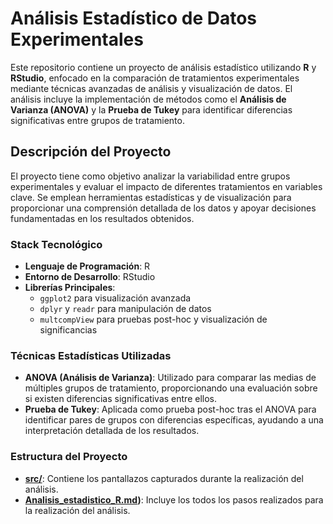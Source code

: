 # Análisis Estadístico de Datos Experimentales

Este repositorio contiene un proyecto de análisis estadístico utilizando **R** y **RStudio**, enfocado en la comparación de tratamientos experimentales mediante técnicas avanzadas de análisis y visualización de datos. El análisis incluye la implementación de métodos como el **Análisis de Varianza (ANOVA)** y la **Prueba de Tukey** para identificar diferencias significativas entre grupos de tratamiento.

## Descripción del Proyecto

El proyecto tiene como objetivo analizar la variabilidad entre grupos experimentales y evaluar el impacto de diferentes tratamientos en variables clave. Se emplean herramientas estadísticas y de visualización para proporcionar una comprensión detallada de los datos y apoyar decisiones fundamentadas en los resultados obtenidos.

### Stack Tecnológico

- **Lenguaje de Programación**: R
- **Entorno de Desarrollo**: RStudio
- **Librerías Principales**:
  - `ggplot2` para visualización avanzada
  - `dplyr` y `readr` para manipulación de datos
  - `multcompView` para pruebas post-hoc y visualización de significancias

### Técnicas Estadísticas Utilizadas

- **ANOVA (Análisis de Varianza)**: Utilizado para comparar las medias de múltiples grupos de tratamiento, proporcionando una evaluación sobre si existen diferencias significativas entre ellos.
- **Prueba de Tukey**: Aplicada como prueba post-hoc tras el ANOVA para identificar pares de grupos con diferencias específicas, ayudando a una interpretación detallada de los resultados.

### Estructura del Proyecto

- **[src/](https://github.com/HammerDev99/analisis_estadistico_datos_expetimentales/tree/main/src)**: Contiene los pantallazos capturados durante la realización del análisis.
- **[Analisis_estadistico_R.md](https://github.com/HammerDev99/analisis_estadistico_datos_expetimentales/blob/main/Analisis_estadistico_R.md))**: Incluye los todos los pasos realizados para la realización del análisis.
